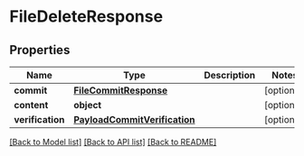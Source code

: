 # FileDeleteResponse

## Properties
Name | Type | Description | Notes
------------ | ------------- | ------------- | -------------
**commit** | [**FileCommitResponse**](FileCommitResponse.md) |  | [optional] 
**content** | **object** |  | [optional] 
**verification** | [**PayloadCommitVerification**](PayloadCommitVerification.md) |  | [optional] 

[[Back to Model list]](../gitea/docs/README.md#documentation-for-models) [[Back to API list]](../gitea/docs/README.md#documentation-for-api-endpoints) [[Back to README]](../gitea/docs/README.md)

